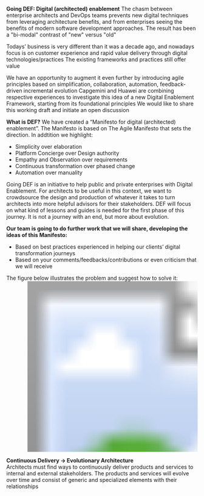 <script type="text/javascript" src="https://capgemini.atlassian.net/s/d41d8cd98f00b204e9800998ecf8427e-T/-ulp2nw/100021/c/1000.0.11/_/download/batch/com.atlassian.jira.collector.plugin.jira-issue-collector-plugin:issuecollector/com.atlassian.jira.collector.plugin.jira-issue-collector-plugin:issuecollector.js?locale=en-UK&collectorId=73c91f30">
</script>

**Going DEF: Digital (architected) enablement**
The chasm between enterprise architects and DevOps teams prevents new digital techniques from leveraging architecture benefits, and from enterprises seeing the benefits of modern software development approaches. The result has been a "bi-modal" contrast of "new" versus "old"

Todays’ business is very different than it was a decade ago, and nowadays focus is on customer experience and rapid value delivery through digital technologies/practices
The existing frameworks and practices still offer value

We have an opportunity to augment it even further by introducing agile principles based on simplification, collaboration, automation, feedback-driven incremental evolution
Capgemini and Huawei are combining respective experiences to investigate this idea of a new Digital Enablement Framework, starting from its foundational principles
We would like to share this working draft and initiate an open discussion

**What is DEF?**
We have created a “Manifesto for digital (architected) enablement”. The Manifesto is based on The Agile Manifesto that sets the direction. In addtition we highlight:

- Simplicity over elaboration
- Platform Concierge over Design authority
- Empathy and Observation over requirements
- Continuous transformation over phased change
- Automation over manuality

Going DEF is an initiative to help public and private enterprises with Digital Enablement. For architects to be useful in this context, we want to crowdsource the design and production of whatever it takes to turn architects into more helpful advisors for their stakeholders. DEF will focus on what kind of lessons and guides is needed for the first phase of this journey. It is not a journey with an end, but more about evolution.

**Our team is going to do further work that we will share, developing the ideas of this Manifesto:**

- Based on best practices experienced in helping our clients’ digital transformation journeys
- Based on your comments/feedbacks/contributions or even criticism that we will receive

The figure below illustrates the problem and suggest how to solve it:
<svg width="675" height="600" version="1.1"
     xmlns="http://www.w3.org/2000/svg" xmlns:xlink= "http://www.w3.org/1999/xlink">
	<image xlink:href="introduction/Idea2Run.svg" x="15" y="0" height="650px" width="650px"/>
</svg>

**Continuous Delivery -> Evolutionary Architecture**  
Architects must find ways to continuously deliver products and services to internal and external stakeholders. The products and services will evolve over time and consist of generic and specialized elements with their relationships
